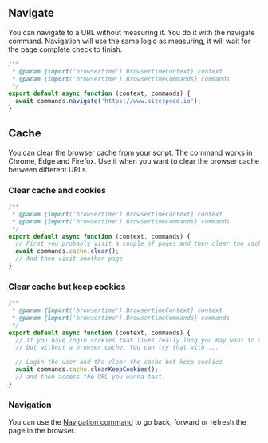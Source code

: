 
## Navigate

You can navigate to a URL without measuring it. You do it with the navigate command. Navigation will use the same logic as measuring, it will wait for the page complete check to finish.

```javascript
/**
 * @param {import('browsertime').BrowsertimeContext} context
 * @param {import('browsertime').BrowsertimeCommands} commands
 */
export default async function (context, commands) {
  await commands.navigate('https://www.sitespeed.io');
}
```

## Cache
You can clear the browser cache from your script. The command works in Chrome, Edge and Firefox. Use it when you want to clear the browser cache between different URLs.

### Clear cache and cookies

```javascript
/**
 * @param {import('browsertime').BrowsertimeContext} context
 * @param {import('browsertime').BrowsertimeCommands} commands
 */
export default async function (context, commands) {
  // First you probably visit a couple of pages and then clear the cache
  await commands.cache.clear();
  // And then visit another page
}
```

### Clear cache but keep cookies

```javascript
/**
 * @param {import('browsertime').BrowsertimeContext} context
 * @param {import('browsertime').BrowsertimeCommands} commands
 */
export default async function (context, commands) {
  // If you have login cookies that lives really long you may want to test accesing the page as a logged in user
  // but without a browser cache. You can try that with ...

  // Login the user and the clear the cache but keep cookies
  await commands.cache.clearKeepCookies();
  // and then access the URL you wanna test.
}
```

### Navigation
You can use the [Navigation command](Navigation.html) to go back, forward or refresh the page in the browser.


